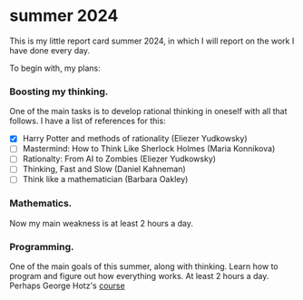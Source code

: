 # summer 2024 

This is my little report card summer 2024, in which I will report on the work I have done every day. 

To begin with, my plans:

### Boosting my thinking.
   One of the main tasks is to develop rational thinking in oneself with all that follows. I have a list of references for this:   
   - [x] Harry Potter and methods of rationality (Eliezer Yudkowsky)    
   - [ ] Mastermind: How to Think Like Sherlock Holmes (Maria Konnikova)  
   - [ ] Rationalty: From AI to Zombies (Eliezer Yudkowsky)                
   - [ ] Thinking, Fast and Slow (Daniel Kahneman)                         
   - [ ] Think like a mathematician (Barbara Oakley)                      
    
### Mathematics.
   Now my main weakness is at least 2 hours a day.

### Programming.
   One of the main goals of this summer, along with thinking. Learn how to program and figure out how everything works. At least 2 hours a day. 
   Perhaps George Hotz's [course](https://github.com/geohot/fromthetransistor)
